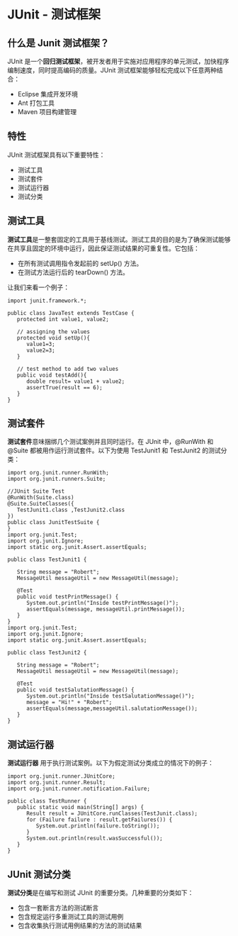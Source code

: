 # JUnit - 测试框架

## 什么是 Junit 测试框架？

JUnit 是一个**回归测试框架**，被开发者用于实施对应用程序的单元测试，加快程序编制速度，同时提高编码的质量。JUnit 测试框架能够轻松完成以下任意两种结合：

- Eclipse 集成开发环境
- Ant 打包工具
- Maven 项目构建管理

## 特性

JUnit 测试框架具有以下重要特性：

- 测试工具 
- 测试套件
- 测试运行器
- 测试分类

## 测试工具

**测试工具**是一整套固定的工具用于基线测试。测试工具的目的是为了确保测试能够在共享且固定的环境中运行，因此保证测试结果的可重复性。它包括：

- 在所有测试调用指令发起前的 setUp() 方法。
- 在测试方法运行后的 tearDown() 方法。

让我们来看一个例子：

```
import junit.framework.*;

public class JavaTest extends TestCase {
   protected int value1, value2;
   
   // assigning the values
   protected void setUp(){
      value1=3;
      value2=3;
   }

   // test method to add two values
   public void testAdd(){
      double result= value1 + value2;
      assertTrue(result == 6);
   }
}
```

## 测试套件

**测试套件**意味捆绑几个测试案例并且同时运行。在 JUnit 中，@RunWith 和 @Suite 都被用作运行测试套件。以下为使用 TestJunit1 和 TestJunit2 的测试分类：

```
import org.junit.runner.RunWith;
import org.junit.runners.Suite;

//JUnit Suite Test
@RunWith(Suite.class)
@Suite.SuiteClasses({ 
   TestJunit1.class ,TestJunit2.class
})
public class JunitTestSuite {
}
import org.junit.Test;
import org.junit.Ignore;
import static org.junit.Assert.assertEquals;

public class TestJunit1 {

   String message = "Robert";	
   MessageUtil messageUtil = new MessageUtil(message);
   
   @Test
   public void testPrintMessage() {	
      System.out.println("Inside testPrintMessage()");    
      assertEquals(message, messageUtil.printMessage());     
   }
}
import org.junit.Test;
import org.junit.Ignore;
import static org.junit.Assert.assertEquals;

public class TestJunit2 {

   String message = "Robert";	
   MessageUtil messageUtil = new MessageUtil(message);
 
   @Test
   public void testSalutationMessage() {
      System.out.println("Inside testSalutationMessage()");
      message = "Hi!" + "Robert";
      assertEquals(message,messageUtil.salutationMessage());
   }
}
```

## 测试运行器

**测试运行器** 用于执行测试案例。以下为假定测试分类成立的情况下的例子：

```
import org.junit.runner.JUnitCore;
import org.junit.runner.Result;
import org.junit.runner.notification.Failure;

public class TestRunner {
   public static void main(String[] args) {
      Result result = JUnitCore.runClasses(TestJunit.class);
      for (Failure failure : result.getFailures()) {
         System.out.println(failure.toString());
      }
      System.out.println(result.wasSuccessful());
   }
}
```

## JUnit 测试分类

**测试分类**是在编写和测试 JUnit 的重要分类。几种重要的分类如下：

- 包含一套断言方法的测试断言
- 包含规定运行多重测试工具的测试用例
- 包含收集执行测试用例结果的方法的测试结果


